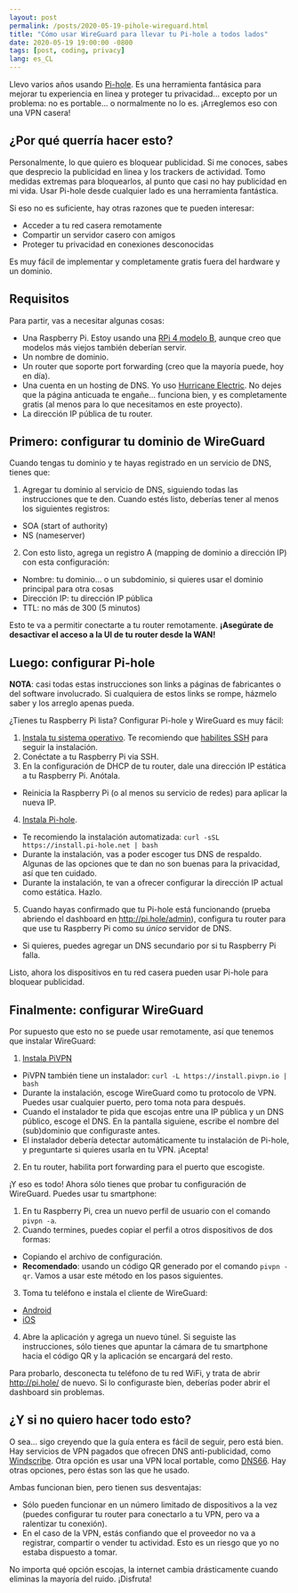 ```yaml
---
layout: post
permalink: /posts/2020-05-19-pihole-wireguard.html
title: "Cómo usar WireGuard para llevar tu Pi-hole a todos lados"
date: 2020-05-19 19:00:00 -0800
tags: [post, coding, privacy]
lang: es_CL
---
```


Llevo varios años usando [Pi-hole](https://pi-hole.net/). Es una herramienta fantásica para mejorar tu experiencia en linea y proteger tu privacidad... excepto por un problema: no es portable... o normalmente no lo es. ¡Arreglemos eso con una VPN casera!

<!--more-->

## ¿Por qué querría hacer esto?

Personalmente, lo que quiero es bloquear publicidad. Si me conoces, sabes que desprecio la publicidad en linea y los trackers de actividad. Tomo medidas extremas para bloquearlos, al punto que casi no hay publicidad en mi vida. Usar Pi-hole desde cualquier lado es una herramienta fantástica.

Si eso no es suficiente, hay otras razones que te pueden interesar:
* Acceder a tu red casera remotamente
* Compartir un servidor casero con amigos
* Proteger tu privacidad en conexiones desconocidas

Es muy fácil de implementar y completamente gratis fuera del hardware y un dominio.

## Requisitos

Para partir, vas a necesitar algunas cosas:
* Una Raspberry Pi. Estoy usando una [RPi 4 modelo B](https://www.raspberrypi.org/products/raspberry-pi-4-model-b/), aunque creo que modelos más viejos también deberían servir.
* Un nombre de dominio.
* Un router que soporte port forwarding (creo que la mayoría puede, hoy en día).
* Una cuenta en un hosting de DNS. Yo uso [Hurricane Electric](https://dns.he.net/). No dejes que la página anticuada te engañe... funciona bien, y es completamente gratis (al menos para lo que necesitamos en este proyecto).
* La dirección IP pública de tu router.

## Primero: configurar tu dominio de WireGuard

Cuando tengas tu dominio y te hayas registrado en un servicio de DNS, tienes que:
1. Agregar tu dominio al servicio de DNS, siguiendo todas las instrucciones que te den. Cuando estés listo, deberías tener al menos los siguientes registros:
 * SOA (start of authority)
 * NS (nameserver)
2. Con esto listo, agrega un registro A (mapping de dominio a dirección IP) con esta configuración:
 * Nombre: tu dominio... o un subdominio, si quieres usar el dominio principal para otra cosas
 * Dirección IP: tu dirección IP pública
 * TTL: no más de 300 (5 minutos)

Esto te va a permitir conectarte a tu router remotamente. **¡Asegúrate de desactivar el acceso a la UI de tu router desde la WAN!**

## Luego: configurar Pi-hole

**NOTA**: casi todas estas instrucciones son links a páginas de fabricantes o del software involucrado. Si cualquiera de estos links se rompe, házmelo saber y los arreglo apenas pueda.

¿Tienes tu Raspberry Pi lista? Configurar Pi-hole y WireGuard es muy fácil:
1. [Instala tu sistema operativo](https://www.raspberrypi.org/documentation/installation/installing-images/). Te recomiendo que [habilites SSH](https://www.raspberrypi.org/documentation/remote-access/ssh/) para seguir la instalación.
2. Conéctate a tu Raspberry Pi via SSH.
3. En la configuración de DHCP de tu router, dale una dirección IP estática a tu Raspberry Pi. Anótala.
 * Reinicia la Raspberry Pi (o al menos su servicio de redes) para aplicar la nueva IP.
4. [Instala Pi-hole](https://github.com/pi-hole/pi-hole/#one-step-automated-install).
 * Te recomiendo la instalación automatizada: `curl -sSL https://install.pi-hole.net | bash`
 * Durante la instalación, vas a poder escoger tus DNS de respaldo. Algunas de las opciones que te dan no son buenas para la privacidad, así que ten cuidado.
 * Durante la instalación, te van a ofrecer configurar la dirección IP actual como estática. Hazlo.
5. Cuando hayas confirmado que tu Pi-hole está funcionando (prueba abriendo el dashboard en http://pi.hole/admin), configura tu router para que use tu Raspberry Pi como su *único* servidor de DNS.
 * Si quieres, puedes agregar un DNS secundario por si tu Raspberry Pi falla.

Listo, ahora los dispositivos en tu red casera pueden usar Pi-hole para bloquear publicidad.

## Finalmente: configurar WireGuard

Por supuesto que esto no se puede usar remotamente, así que tenemos que instalar WireGuard:
1. [Instala PiVPN](https://www.pivpn.io/)
 * PiVPN también tiene un instalador: `curl -L https://install.pivpn.io | bash`
 * Durante la instalación, escoge WireGuard como tu protocolo de VPN. Puedes usar cualquier puerto, pero toma nota para después.
 * Cuando el instalador te pida que escojas entre una IP pública y un DNS público, escoge el DNS. En la pantalla siguiene, escribe el nombre del (sub)dominio que configuraste antes.
 * El instalador debería detectar automáticamente tu instalación de Pi-hole, y preguntarte si quieres usarla en tu VPN. ¡Acepta!
2. En tu router, habilita port forwarding para el puerto que escogiste.

¡Y eso es todo! Ahora sólo tienes que probar tu configuración de WireGuard. Puedes usar tu smartphone:
1. En tu Raspberry Pi, crea un nuevo perfil de usuario con el comando `pivpn -a`.
2. Cuando termines, puedes copiar el perfil a otros dispositivos de dos formas:
 * Copiando el archivo de configuración.
 * **Recomendado**: usando un código QR generado por el comando `pivpn -qr`. Vamos a usar este método en los pasos siguientes.
3. Toma tu teléfono e instala el cliente de WireGuard:
 * [Android](https://play.google.com/store/apps/details?id=com.wireguard.android&hl=en_US)
 * [iOS](https://apps.apple.com/us/app/wireguard/id1441195209)
4. Abre la aplicación y agrega un nuevo túnel. Si seguiste las instrucciones, sólo tienes que apuntar la cámara de tu smartphone hacia el código QR y la aplicación se encargará del resto.

Para probarlo, desconecta tu teléfono de tu red WiFi, y trata de abrir http://pi.hole/ de nuevo. Si lo configuraste bien, deberías poder abrir el dashboard sin problemas.

## ¿Y si no quiero hacer todo esto?

O sea... sigo creyendo que la guía entera es fácil de seguir, pero está bien. Hay servicios de VPN pagados que ofrecen DNS anti-publicidad, como [Windscribe](https://windscribe.com/). Otra opción es usar una VPN local portable, como [DNS66](https://f-droid.org/en/packages/org.jak_linux.dns66/). Hay otras opciones, pero éstas son las que he usado.

Ambas funcionan bien, pero tienen sus desventajas:
* Sólo pueden funcionar en un número limitado de dispositivos a la vez (puedes configurar tu router para conectarlo a tu VPN, pero va a ralentizar tu conexión).
* En el caso de la VPN, estás confiando que el proveedor no va a registrar, compartir o vender tu actividad. Esto es un riesgo que yo no estaba dispuesto a tomar.

No importa qué opción escojas, la internet cambia drásticamente cuando eliminas la mayoría del ruido. ¡Disfruta!
